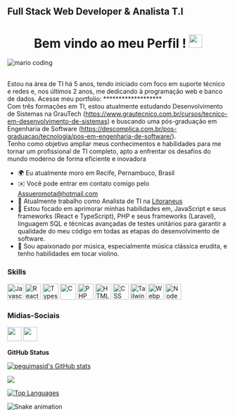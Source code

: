 Full Stack Web Developer & Analista T.I
-----------------------------
<h1 align="center">Bem vindo ao meu Perfil !
  <img 
    src="https://raw.githubusercontent.com/iampavangandhi/iampavangandhi/master/gifs/Hi.gif"
    width="30px">
  <br />

</h1>

<!--*************** Front cover ***************-->
<div>
  <img
    src="https://i.imgur.com/1ZvVkDc.gif" 
    alt="mario coding"
    />
</div>
  <br />

Estou na área de TI há 5 anos, tendo iniciado com foco em suporte técnico e redes e, nos últimos 2 anos, me dedicando à programação web e banco de dados.
Acesse meu portfolio: ******************* 
 <br />
Com três formações em TI, estou atualmente estudando Desenvolvimento de Sistemas na GrauTech (https://www.grautecnico.com.br/cursos/tecnico-em-desenvolvimento-de-sistemas) e buscando uma pós-graduação em Engenharia de Software (https://descomplica.com.br/pos-graduacao/tecnologia/pos-em-engenharia-de-software/).  <br />
Tenho como objetivo ampliar meus conhecimentos e habilidades para me tornar um profissional de TI completo, apto a enfrentar os desafios do mundo moderno de forma eficiente e inovadora
* 🌍  Eu atualmente moro em Recife, Pernambuco, Brasil
* ✉️  Você pode entrar em contato comigo pelo [Assueromota@hotmail.com](mailto:Assueromota@hotmail.com)
* 🚀  Atualmente trabalho como Analista de TI na [Litoraneus](https://www.litoraneus.com/)
* 🧠  Estou focado em aprimorar minhas habilidades em, JavaScript e seus frameworks (React e TypeScript), PHP e seus frameworks (Laravel), linguagem SQL e técnicas avançadas de testes unitários para garantir a qualidade do meu código em todas as etapas do desenvolvimento de software.
* 🎻  Sou apaixonado por música, especialmente música clássica erudita, e tenho habilidades em tocar violino.

### Skills

<p align="left">
<a href="https://developer.mozilla.org/en-US/docs/Web/JavaScript" target="_blank" rel="noreferrer"><img src="https://raw.githubusercontent.com/danielcranney/readme-generator/main/public/icons/skills/javascript-colored.svg" width="36" height="36" alt="Javascript" /></a>
<a href="https://reactjs.org/" target="_blank" rel="noreferrer"><img src="https://raw.githubusercontent.com/danielcranney/readme-generator/main/public/icons/skills/react-colored.svg" width="36" height="36" alt="React" /></a>
<a href="https://www.typescriptlang.org/" target="_blank" rel="noreferrer"><img src="https://raw.githubusercontent.com/danielcranney/readme-generator/main/public/icons/skills/typescript-colored.svg" width="36" height="36" alt="Typescript" /></a>
<a href="https://docs.microsoft.com/en-us/cpp/?view=msvc-170" target="_blank" rel="noreferrer"><img src="https://raw.githubusercontent.com/danielcranney/readme-generator/main/public/icons/skills/c-colored.svg" width="36" height="36" alt="C" /></a>
<a href="https://www.php.net/" target="_blank" rel="noreferrer"><img src="https://raw.githubusercontent.com/danielcranney/readme-generator/main/public/icons/skills/php-colored.svg" width="36" height="36" alt="PHP" /></a> 
<a href="https://developer.mozilla.org/en-US/docs/Glossary/HTML5" target="_blank" rel="noreferrer"><img src="https://raw.githubusercontent.com/danielcranney/readme-generator/main/public/icons/skills/html5-colored.svg" width="36" height="36" alt="HTML5" /></a>
<a href="https://developer.mozilla.org/pt-BR/docs/Web/CSS" target="_blank" rel="noreferrer"><img src="https://raw.githubusercontent.com/danielcranney/readme-generator/main/public/icons/skills/css3-colored.svg" width="36" height="36" alt="CSS" /></a>
<a href="https://tailwindcss.com/" target="_blank" rel="noreferrer"><img src="https://raw.githubusercontent.com/danielcranney/readme-generator/main/public/icons/skills/tailwindcss-colored.svg" width="36" height="36" alt="TailwindCSS" /></a>
<a href="https://webpack.js.org/" target="_blank" rel="noreferrer"><img src="https://raw.githubusercontent.com/danielcranney/readme-generator/main/public/icons/skills/webpack-colored.svg" width="36" height="36" alt="Webpack" /></a>
<a href="https://nodejs.org/en/" target="_blank" rel="noreferrer"><img src="https://raw.githubusercontent.com/danielcranney/readme-generator/main/public/icons/skills/nodejs-colored.svg" width="36" height="36" alt="NodeJS" /></a>


### Midias-Sociais

<p align="left"><a href="https://github.com/AssueroMota" target="_blank" rel="noreferrer"><img src="https://raw.githubusercontent.com/danielcranney/readme-generator/main/public/icons/socials/github-dark.svg" width="32" height="32" /></a> <a href="https://www.linkedin.com/in/assuero-mota-740636106/" target="_blank" rel="noreferrer"><img src="https://raw.githubusercontent.com/danielcranney/readme-generator/main/public/icons/socials/linkedin.svg" width="32" height="32" /></a></p>


<b>GitHub Status</b>

<a href="http://www.github.com/Assueromota"><img src="https://github-readme-stats-peguimasid.vercel.app/api?username=Assueromota&show_icons=true&hide=&count_private=true&title_color=3382ed&text_color=ffffff&icon_color=3382ed&bg_color=171717&hide_border=true&show_icons=true" alt="peguimasid's GitHub stats" /></a>

<a href="http://www.github.com/Assueromota"><img src="https://github-readme-streak-stats.herokuapp.com/?user=Assueromota&stroke=ffffff&background=171717&ring=3382ed&fire=3382ed&currStreakNum=ffffff&currStreakLabel=3382ed&sideNums=ffffff&sideLabels=ffffff&dates=ffffff&hide_border=true" /></a>



<a href="https://github.com/Assueromota" align="left"><img src="https://github-readme-stats-peguimasid.vercel.app/api/top-langs/?username=Assueromota&layout=compact&title_color=3382ed&hide=css,objective-c,html&text_color=ffffff&icon_color=3382ed&bg_color=171717&hide_border=true&locale=en&custom_title=Top%20%Languages" alt="Top Languages" /></a>


<div align="start">

   ![Snake animation](https://github.com/danielbped/danielbped/blob/output/github-contribution-grid-snake.svg)
  
</div>
